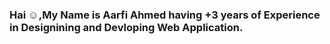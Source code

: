 ### Hai ☺️,My Name is Aarfi Ahmed having +3 years of Experience in Designining  and Devloping Web Application. ###

